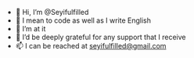 - 👋 Hi, I’m @Seyifulfilled
- 👀 I mean to code as well as I write English
- 🌱 I’m at it
- 💞️ I’d be deeply grateful for any support that I receive
- 📫 I can be reached at seyifulfilled@gmail.com

<!---
Seyifulfilled/Seyifulfilled is a ✨ special ✨ repository because its `README.md` (this file) appears on your GitHub profile.
You can click the Preview link to take a look at your changes.
--->
